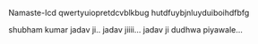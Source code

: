 Namaste-Icd
qwertyuiopretdcvblkbug
hutdfuybjnluyduiboihdfbfg

shubham kumar
jadav ji.. jadav jiiii...
jadav ji dudhwa piyawale...
